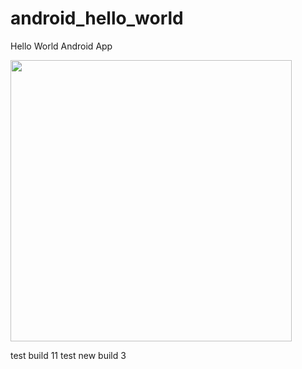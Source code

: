 android_hello_world
===================

Hello World Android App

<img src="http://i.imgur.com/dio0DXF.png" width="450" />

test build 11
test new build 3
